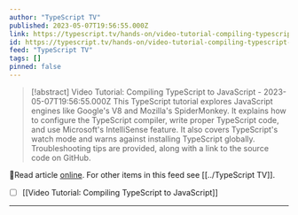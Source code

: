```yaml
---
author: "TypeScript TV"
published: 2023-05-07T19:56:55.000Z
link: https://typescript.tv/hands-on/video-tutorial-compiling-typescript-to-javascript/
id: https://typescript.tv/hands-on/video-tutorial-compiling-typescript-to-javascript/
feed: "TypeScript TV"
tags: []
pinned: false
---
```

> [!abstract] Video Tutorial: Compiling TypeScript to JavaScript - 2023-05-07T19:56:55.000Z
> This TypeScript tutorial explores JavaScript engines like Google's V8 and Mozilla's SpiderMonkey. It explains how to configure the TypeScript compiler, write proper TypeScript code, and use Microsoft's IntelliSense feature. It also covers TypeScript's watch mode and warns against installing TypeScript globally. Troubleshooting tips are provided, along with a link to the source code on GitHub.

🔗Read article [online](https://typescript.tv/hands-on/video-tutorial-compiling-typescript-to-javascript/). For other items in this feed see [[../TypeScript TV]].

- [ ] [[Video Tutorial꞉ Compiling TypeScript to JavaScript]]
- - -

